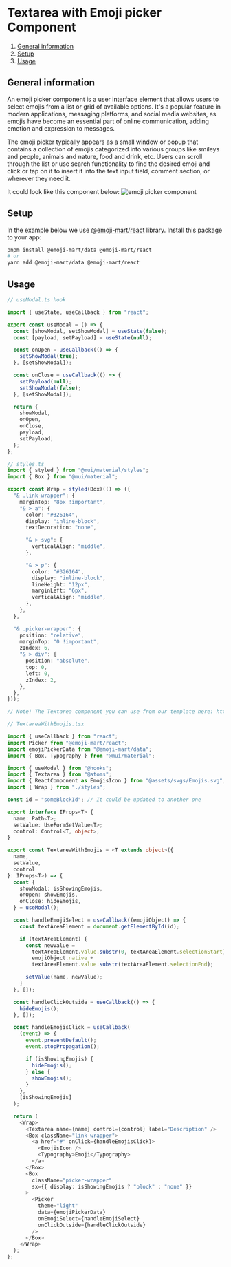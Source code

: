 # Textarea with Emoji picker Component

1. [General information](#general-info)
2. [Setup](#setup)
3. [Usage](#usage)

## General information

An emoji picker component is a user interface element that allows users to select emojis from a list or grid of available options. It's a popular feature in modern applications, messaging platforms, and social media websites, as emojis have become an essential part of online communication, adding emotion and expression to messages.

The emoji picker typically appears as a small window or popup that contains a collection of emojis categorized into various groups like smileys and people, animals and nature, food and drink, etc. Users can scroll through the list or use search functionality to find the desired emoji and click or tap on it to insert it into the text input field, comment section, or wherever they need it.

It could look like this component below:
![emoji picker component](https://github.com/uptechteam/prism-athlete-fe/assets/13544983/5be21177-a78a-4901-b96d-d116dfb9305b)

## Setup

In the example below we use [@emoji-mart/react](https://github.com/missive/emoji-mart) library.
Install this package to your app:

```bash
pnpm install @emoji-mart/data @emoji-mart/react
# or
yarn add @emoji-mart/data @emoji-mart/react
```

## Usage

```typescript
// useModal.ts hook

import { useState, useCallback } from "react";

export const useModal = () => {
  const [showModal, setShowModal] = useState(false);
  const [payload, setPayload] = useState(null);

  const onOpen = useCallback(() => {
    setShowModal(true);
  }, [setShowModal]);

  const onClose = useCallback(() => {
    setPayload(null);
    setShowModal(false);
  }, [setShowModal]);

  return {
    showModal,
    onOpen,
    onClose,
    payload,
    setPayload,
  };
};

// styles.ts
import { styled } from "@mui/material/styles";
import { Box } from "@mui/material";

export const Wrap = styled(Box)(() => ({
  "& .link-wrapper": {
    marginTop: "8px !important",
    "& > a": {
      color: "#326164",
      display: "inline-block",
      textDecoration: "none",

      "& > svg": {
        verticalAlign: "middle",
      },

      "& > p": {
        color: "#326164",
        display: "inline-block",
        lineHeight: "12px",
        marginLeft: "6px",
        verticalAlign: "middle",
      },
    },
  },

  "& .picker-wrapper": {
    position: "relative",
    marginTop: "0 !important",
    zIndex: 6,
    "& > div": {
      position: "absolute",
      top: 0,
      left: 0,
      zIndex: 2,
    },
  },
}));

// Note! The Textarea component you can use from our template here: https://github.com/uptechteam/fe-vitejs-template/tree/develop/src/components/atoms/ControlledFields/Textarea

// TextareaWithEmojis.tsx

import { useCallback } from "react";
import Picker from "@emoji-mart/react";
import emojiPickerData from "@emoji-mart/data";
import { Box, Typography } from "@mui/material";

import { useModal } from "@hooks";
import { Textarea } from "@atoms";
import { ReactComponent as EmojisIcon } from "@assets/svgs/Emojis.svg";
import { Wrap } from "./styles";

const id = "someBlockId"; // It could be updated to another one

export interface IProps<T> {
  name: Path<T>;
  setValue: UseFormSetValue<T>;
  control: Control<T, object>;
}

export const TextareaWithEmojis = <T extends object>({
  name,
  setValue,
  control
}: IProps<T>) => {
  const {
    showModal: isShowingEmojis,
    onOpen: showEmojis,
    onClose: hideEmojis,
  } = useModal();

  const handleEmojiSelect = useCallback((emojiObject) => {
    const textAreaElement = document.getElementById(id);

    if (textAreaElement) {
      const newValue =
        textAreaElement.value.substr(0, textAreaElement.selectionStart) +
        emojiObject.native +
        textAreaElement.value.substr(textAreaElement.selectionEnd);

      setValue(name, newValue);
    }
  }, []);

  const handleClickOutside = useCallback(() => {
    hideEmojis();
  }, []);

  const handleEmojisClick = useCallback(
    (event) => {
      event.preventDefault();
      event.stopPropagation();

      if (isShowingEmojis) {
        hideEmojis();
      } else {
        showEmojis();
      }
    },
    [isShowingEmojis]
  );

  return (
    <Wrap>
      <Textarea name={name} control={control} label="Description" />
      <Box className="link-wrapper">
        <a href="#" onClick={handleEmojisClick}>
          <EmojisIcon />
          <Typography>Emoji</Typography>
        </a>
      </Box>
      <Box
        className="picker-wrapper"
        sx={{ display: isShowingEmojis ? "block" : "none" }}
      >
        <Picker
          theme="light"
          data={emojiPickerData}
          onEmojiSelect={handleEmojiSelect}
          onClickOutside={handleClickOutside}
        />
      </Box>
    </Wrap>
  );
};
```
